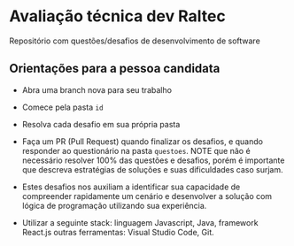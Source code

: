 # Avaliação técnica dev Raltec

Repositório com questões/desafios de desenvolvimento de software

## Orientações para a pessoa candidata

* Abra uma branch nova para seu trabalho
* Comece pela pasta `id`
* Resolva cada desafio em sua própria pasta
* Faça um PR (Pull Request) quando finalizar os desafios, e quando responder ao questionário na pasta `questoes`. NOTE que não é necessário resolver 100% das questões e desafios, porém é importante que descreva estratégias de soluções e suas dificuldades caso surjam. 

* Estes desafios nos auxiliam a identificar sua capacidade de compreender rapidamente um cenário e desenvolver a solução com lógica de programação utilizando sua experiência.  

* Utilizar a seguinte stack: linguagem Javascript, Java, framework React.js outras ferramentas: Visual Studio Code, Git.

